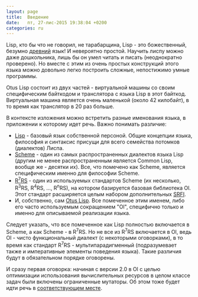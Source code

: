 ```yaml
---
layout: page
title:  Введение
date:   пт, 27-лис-2015 19:38:04 +0200
categories: ru
---
```


Lisp, кто бы что не говорил, не тарабарщина, Lisp - это божественный, безумно [древний](https://ru.wikipedia.org/wiki/IBM_704) язык! И невероятно простой. Научить лиспу можно даже дошкольника, лишь бы он умел читать и писать (неоднократно проверено). Но вместе с этим из очень простых конструкций этого языка можно довольно легко построить сложные, непостижимо умные программы.

Otus Lisp состоит из двух частей - виртуальной машины со своим специфическим байткодом и транслятора с языка Lisp в этот байткод. Виртуальная машина является очень маленькой (около 42 килобайт), в то время как транслятор в 20 раз больше.

В контексте изложения можно встретить разные именования языка, в приложении к которому идет речь. Важно понимать различие:

* [Lisp](https://ru.wikipedia.org/wiki/%D0%9B%D0%B8%D1%81%D0%BF) - базовый язык собственной персоной. Общие концепции языка, философия и синтаксис присущи для всего семейства потомков (диалектов) Лиспа.
* [Scheme](https://ru.wikipedia.org/wiki/Scheme) - один из самых распространенных диалектов языка Lisp (другим не менее распространенным является Common Lisp, вообще же - десятки их). Все, что помечено как Scheme, является специфическим именно для философии Scheme.
* [R<sup>7</sup>RS](http://www.r7rs.org) - один из используемых стандартов Scheme (их несколько, R<sup>3</sup>RS, R<sup>4</sup>RS, ..., R<sup>n</sup>RS), на котором базируется базовая библиотека Ol. Этот стандарт расширяется целым набором дополнительных [SRFI](http://srfi.schemers.org/).
* И, собственно, сам [Otus Lisp](http://yuriy-chumak.github.io/ol/). Все помеченное этим именем, либо его часто используемым сокращением "Ol", специфично только и именно для описываемой реализации языка.

Следует указать, что все помеченное как Lisp полностью включается в Scheme, а как Scheme - в R<sup>7</sup>RS. Но не все из R<sup>7</sup>RS включается в Ol, ведь Ol - чисто функциональный диалект (с некоторыми оговорками), в то время как стандарт R<sup>7</sup>RS - мультипарадигменный (подразумевает также и императивные элементы поведения языка). Такие различия будут в обязательном порядке оговорены.

И сразу первая оговорка: начиная с версии 2.0 в Ol с целью оптимизации использования вычислительных ресурсов в целом классе задач были включены ограниченные мутаторы. Об этом тоже будет идти речь в [соответствующем месте](?ru/mutators).
